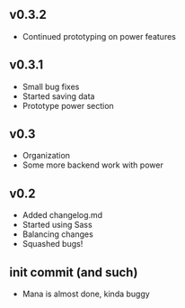 ## v0.3.2
- Continued prototyping on power features

## v0.3.1
- Small bug fixes
- Started saving data
- Prototype power section

## v0.3
- Organization
- Some more backend work with power

## v0.2
- Added changelog.md
- Started using Sass
- Balancing changes
- Squashed bugs!

## init commit (and such)
- Mana is almost done, kinda buggy